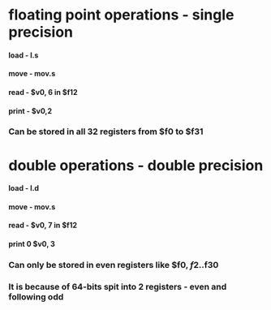 # floating point operations - single precision
#### load - l.s
#### move - mov.s <br/>
#### read - $v0, 6 in $f12 <br/>
#### print - $v0,2 <br/>
### Can be stored in all 32 registers from $f0 to $f31

# double operations - double precision
#### load - l.d <br/>
#### move - mov.s <br/>
#### read - $v0, 7 in $f12 <br/>
#### print 0 $v0, 3 <br/>
### Can only be stored in even registers like $f0, $f2..$f30 <br/>
### It is because of 64-bits spit into 2 registers - even and following odd
